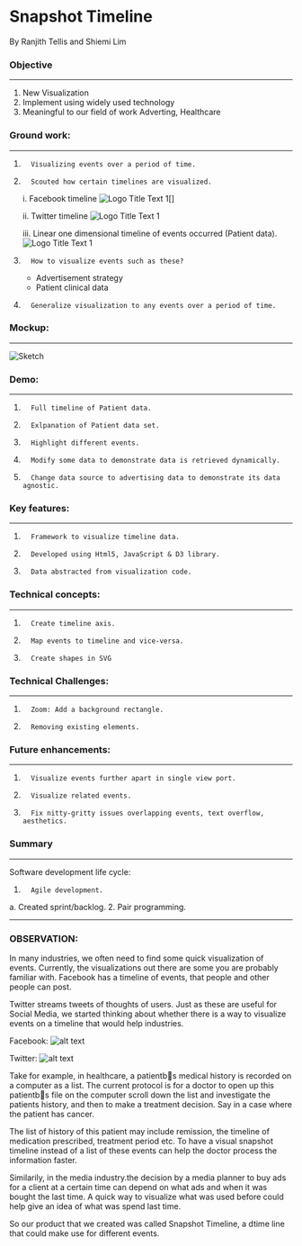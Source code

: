 
# Snapshot Timeline
By Ranjith Tellis and Shiemi Lim

### Objective
----------------------------------------------------
1. New Visualization
2. Implement using widely used technology
3. Meaningful to our field of work Adverting, Healthcare

 

### Ground work:
----------------------------------------------------
1.       Visualizing events over a period of time.
2.       Scouted how certain timelines are visualized.
    i. Facebook timeline
![](https://github.com/Shemster/shemster.github.io/blob/master/images/timelinefacebook.png "Logo Title Text 1")[]

    ii. Twitter timeline
![](https://github.com/Shemster/shemster.github.io/blob/master/images/timelimetwitter.png "Logo Title Text 1")

    iii. Linear one dimensional timeline of events occurred (Patient data).
![](https://github.com/Shemster/shemster.github.io/blob/master/images/timelineMedical.png "Logo Title Text 1")


3.       How to visualize events such as these?
    * Advertisement strategy
    * Patient clinical data

4.       Generalize visualization to any events over a period of time.

### Mockup:
----------------------------------------------------
![Sketch](https://github.com/Shemster/shemster.github.io/blob/master/images/sketch.png "Logo Title Text 1")

### Demo:
----------------------------------------------------
1.       Full timeline of Patient data.
2.       Exlpanation of Patient data set.
3.       Highlight different events.
4.       Modify some data to demonstrate data is retrieved dynamically.
5.       Change data source to advertising data to demonstrate its data agnostic.



### Key features:
----------------------------------------------------
1.       Framework to visualize timeline data.
2.       Developed using Html5, JavaScript & D3 library.
3.       Data abstracted from visualization code.

 

### Technical concepts:
----------------------------------------------------
1.       Create timeline axis.
2.       Map events to timeline and vice-versa.
3.       Create shapes in SVG

 
### Technical Challenges:
----------------------------------------------------
1.       Zoom: Add a background rectangle.
2.       Removing existing elements.


### Future enhancements:
----------------------------------------------------
1.       Visualize events further apart in single view port.
2.       Visualize related events.
3.       Fix nitty-gritty issues overlapping events, text overflow, aesthetics.


### Summary
----------------------------------------------------
Software development life cycle:

1.       Agile development.
a.       Created sprint/backlog.
2.       Pair programming.



----------------------------------------------------

### OBSERVATION:
In many industries, we often need to find some quick visualization of events. Currently, the visualizations out there are some you are probably familiar with. Facebook has a timeline of events, that people and other people can post.  

Twitter streams tweets of thoughts of users. Just as these are useful for Social Media, we started thinking about whether there is  a way to visualize events on a timeline that would help industries. 

Facebook: 
![alt text](https://github.com/Shemster/shemster.github.io/blob/master/images/sketch.png "Logo Title Text 1")

Twitter: 
![alt text](https://github.com/Shemster/shemster.github.io/blob/master/images/timelimetwitter.png "Logo Title Text 1")


Take for example, in healthcare, a patientb s medical history is recorded on a computer as a list. The current protocol is for a doctor to open up this patientb s file on the computer scroll down the list and investigate the patients history, 
and then to make a treatment decision. Say in a case where the patient has cancer. 

The list of history of this patient may include remission, the timeline of medication prescribed, treatment period etc. To have a visual snapshot timeline instead of a list of these events can help the doctor process the information faster. 

Similarily, in the media industry.the decision by a media planner to buy ads for a client at a certain time can depend on what ads and when it was bought the last time.  A quick way to visualize what was used before could help give an idea of what was spend last time. 

So our product that we created was called Snapshot Timeline, a dtime line that could make use for different events. 


